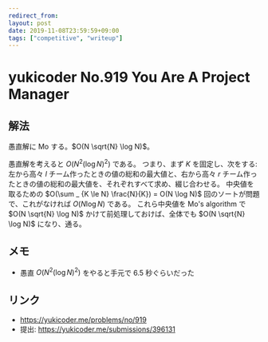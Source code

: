```yaml
---
redirect_from:
layout: post
date: 2019-11-08T23:59:59+09:00
tags: ["competitive", "writeup"]
---
```


# yukicoder No.919 You Are A Project Manager

## 解法

愚直解に Mo する。$O(N \sqrt{N} \log N)$。

愚直解を考えると $O(N^2 (\log N)^2)$ である。
つまり、まず $K$ を固定し、次をする: 左から高々 $l$ チーム作ったときの値の総和の最大値と、右から高々 $r$ チーム作ったときの値の総和の最大値を、それぞれすべて求め、綴じ合わせる。
中央値を取るための $O(\sum _ {K \le N} \frac{N}{K}) = O(N \log N)$ 回のソートが問題で、これがなければ $O(N \log N)$ である。
これら中央値を Mo's algorithm で $O(N \sqrt{N} \log N)$ かけて前処理しておけば、全体でも $O(N \sqrt{N} \log N)$ になり、通る。

## メモ

-   愚直 $O(N^2 (\log N)^2)$ をやると手元で $6.5$ 秒ぐらいだった

## リンク

-   <https://yukicoder.me/problems/no/919>
-   提出: <https://yukicoder.me/submissions/396131>
